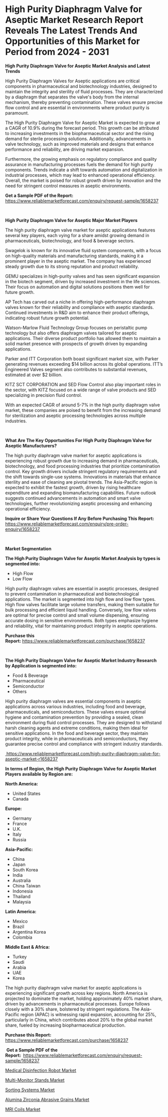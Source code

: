 <p><h1>High Purity Diaphragm Valve for Aseptic Market Research Report Reveals The Latest Trends And Opportunities of this Market for Period from 2024 - 2031</h1></p><p><strong>High Purity Diaphragm Valve for Aseptic Market Analysis and Latest Trends</strong></p>
<p><p>High Purity Diaphragm Valves for Aseptic applications are critical components in pharmaceutical and biotechnology industries, designed to maintain the integrity and sterility of fluid processes. They are characterized by a diaphragm that separates the valve's body from the internal mechanism, thereby preventing contamination. These valves ensure precise flow control and are essential in environments where product purity is paramount.</p><p>The High Purity Diaphragm Valve for Aseptic Market is expected to grow at a CAGR of 10.9% during the forecast period. This growth can be attributed to increasing investments in the biopharmaceutical sector and the rising demand for sterile processing solutions. Additionally, advancements in valve technology, such as improved materials and designs that enhance performance and reliability, are driving market expansion. </p><p>Furthermore, the growing emphasis on regulatory compliance and quality assurance in manufacturing processes fuels the demand for high purity components. Trends indicate a shift towards automation and digitalization in industrial processes, which may lead to enhanced operational efficiency. Overall, the market is poised for robust growth driven by innovation and the need for stringent control measures in aseptic environments.</p></p>
<p><strong>Get a Sample PDF of the Report:&nbsp;</strong> <a href="https://www.reliablemarketforecast.com/enquiry/request-sample/1658237?utm_campaign=121&utm_medium=2&utm_source=Github&utm_content=ia&utm_term=03102024&utm_id=high-purity-diaphragm-valve-for-aseptic">https://www.reliablemarketforecast.com/enquiry/request-sample/1658237</a></p>
<p>&nbsp;</p>
<p><strong>High Purity Diaphragm Valve for Aseptic Major Market Players</strong></p>
<p><p>The high purity diaphragm valve market for aseptic applications features several key players, each vying for a share amidst growing demand in pharmaceuticals, biotechnology, and food & beverage sectors.</p><p>Swagelok is known for its innovative fluid system components, with a focus on high-quality materials and manufacturing standards, making it a prominent player in the aseptic market. The company has experienced steady growth due to its strong reputation and product reliability.</p><p>GEMU specializes in high-purity valves and has seen significant expansion in the biotech segment, driven by increased investment in the life sciences. Their focus on automation and digital solutions positions them well for future growth.</p><p>AP Tech has carved out a niche in offering high-performance diaphragm valves known for their reliability and compliance with aseptic standards. Continued investments in R&D aim to enhance their product offerings, indicating robust future growth potential.</p><p>Watson-Marlow Fluid Technology Group focuses on peristaltic pump technology but also offers diaphragm valves tailored for aseptic applications. Their diverse product portfolio has allowed them to maintain a solid market presence with prospects of growth driven by expanding applications.</p><p>Parker and ITT Corporation both boast significant market size, with Parker generating revenues exceeding $14 billion across its global operations. ITT’s Engineered Valves segment also contributes to substantial revenues, estimated at over $2 billion.</p><p>KITZ SCT CORPORATION and SED Flow Control also play important roles in the sector, with KITZ focused on a wide range of valve products and SED specializing in precision fluid control. </p><p>With an expected CAGR of around 5-7% in the high purity diaphragm valve market, these companies are poised to benefit from the increasing demand for sterilization and aseptic processing technologies across multiple industries.</p></p>
<p>&nbsp;</p>
<p><strong>What Are The Key Opportunities For High Purity Diaphragm Valve for Aseptic Manufacturers?</strong></p>
<p><p>The high purity diaphragm valve market for aseptic applications is experiencing robust growth due to increasing demand in pharmaceuticals, biotechnology, and food processing industries that prioritize contamination control. Key growth drivers include stringent regulatory requirements and the shift towards single-use systems. Innovations in materials that enhance sterility and ease of cleaning are pivotal trends. The Asia-Pacific region is expected to exhibit the fastest growth, driven by rising healthcare expenditure and expanding biomanufacturing capabilities. Future outlook suggests continued advancements in automation and smart valve technologies, further revolutionizing aseptic processing and enhancing operational efficiency.</p></p>
<p><strong>Inquire or Share Your Questions If Any Before Purchasing This Report:</strong> <a href="https://www.reliablemarketforecast.com/enquiry/pre-order-enquiry/1658237?utm_campaign=121&utm_medium=2&utm_source=Github&utm_content=ia&utm_term=03102024&utm_id=high-purity-diaphragm-valve-for-aseptic">https://www.reliablemarketforecast.com/enquiry/pre-order-enquiry/1658237</a></p>
<p>&nbsp;</p>
<p><strong>Market Segmentation</strong></p>
<p><strong>The High Purity Diaphragm Valve for Aseptic Market Analysis by types is segmented into:</strong></p>
<p><ul><li>High Flow</li><li>Low Flow</li></ul></p>
<p><p>High purity diaphragm valves are essential in aseptic processes, designed to prevent contamination in pharmaceutical and biotechnological applications. The market is segmented into high flow and low flow types. High flow valves facilitate large volume transfers, making them suitable for bulk processing and efficient liquid handling. Conversely, low flow valves are optimal for precise control and small volume dispensing, ensuring accurate dosing in sensitive environments. Both types emphasize hygiene and reliability, vital for maintaining product integrity in aseptic operations.</p></p>
<p><strong>Purchase this Report:&nbsp;</strong><a href="https://www.reliablemarketforecast.com/purchase/1658237?utm_campaign=121&utm_medium=2&utm_source=Github&utm_content=ia&utm_term=03102024&utm_id=high-purity-diaphragm-valve-for-aseptic">https://www.reliablemarketforecast.com/purchase/1658237</a></p>
<p>&nbsp;</p>
<p><strong>The High Purity Diaphragm Valve for Aseptic Market Industry Research by Application is segmented into:</strong></p>
<p><ul><li>Food & Beverage</li><li>Pharmaceutical</li><li>Semiconductor</li><li>Others</li></ul></p>
<p><p>High purity diaphragm valves are essential components in aseptic applications across various industries, including food and beverage, pharmaceuticals, and semiconductors. These valves ensure optimal hygiene and contamination prevention by providing a sealed, clean environment during fluid control processes. They are designed to withstand harsh cleaning agents and extreme conditions, making them ideal for sensitive applications. In the food and beverage sector, they maintain product integrity, while in pharmaceuticals and semiconductors, they guarantee precise control and compliance with stringent industry standards.</p></p>
<p><a href="https://www.reliablemarketforecast.com/high-purity-diaphragm-valve-for-aseptic-market-r1658237?utm_campaign=121&utm_medium=2&utm_source=Github&utm_content=ia&utm_term=03102024&utm_id=high-purity-diaphragm-valve-for-aseptic">&nbsp;https://www.reliablemarketforecast.com/high-purity-diaphragm-valve-for-aseptic-market-r1658237</a></p>
<p><strong>In terms of Region, the High Purity Diaphragm Valve for Aseptic Market Players available by Region are:</strong></p>
<p>
    <p> <strong> North America: </strong>
        <ul>
            <li>United States</li>
            <li>Canada</li>
        </ul>
        </p> 
    <p> <strong> Europe: </strong>
        <ul>
            <li>Germany</li>
            <li>France</li>
            <li>U.K.</li>
            <li>Italy</li>
            <li>Russia</li>
        </ul>
        </p> 
    <p> <strong> Asia-Pacific: </strong>
        <ul>
            <li>China</li>
            <li>Japan</li>
            <li>South Korea</li>
            <li>India</li>
            <li>Australia</li>
            <li>China Taiwan</li>
            <li>Indonesia</li>
            <li>Thailand</li>
            <li>Malaysia</li>
        </ul>
        </p> 
    <p> <strong> Latin America: </strong>
        <ul>
            <li>Mexico</li>
            <li>Brazil</li>
            <li>Argentina Korea</li>
            <li>Colombia</li>
        </ul>
        </p> 
    <p> <strong> Middle East & Africa: </strong>
        <ul>
            <li>Turkey</li>
            <li>Saudi</li>
            <li>Arabia</li>
            <li>UAE</li>
            <li>Korea</li>
        </ul>
    </p>
    </p>
<p><p>The high purity diaphragm valve market for aseptic applications is experiencing significant growth across key regions. North America is projected to dominate the market, holding approximately 40% market share, driven by advancements in pharmaceutical processes. Europe follows closely with a 30% share, bolstered by stringent regulations. The Asia-Pacific region (APAC) is witnessing rapid expansion, accounting for 25%, particularly in China, which contributes about 20% to the global market share, fueled by increasing biopharmaceutical production.</p></p>
<p><strong>Purchase this Report: </strong><a href="https://www.reliablemarketforecast.com/purchase/1658237?utm_campaign=121&utm_medium=2&utm_source=Github&utm_content=ia&utm_term=03102024&utm_id=high-purity-diaphragm-valve-for-aseptic">https://www.reliablemarketforecast.com/purchase/1658237</a></p>
<p>&nbsp;<strong>Get a Sample PDF of the Report:&nbsp;&nbsp;</strong><a href="https://www.reliablemarketforecast.com/enquiry/request-sample/1658237?utm_campaign=121&utm_medium=2&utm_source=Github&utm_content=ia&utm_term=03102024&utm_id=high-purity-diaphragm-valve-for-aseptic">https://www.reliablemarketforecast.com/enquiry/request-sample/1658237</a></p>
<p><strong></strong></p>
<p><p><a href="https://issuu.com/reportprime-2/docs/medical-disinfection-robot-market-s_189d0557ea2f51?utm_campaign=121&utm_medium=2&utm_source=Github&utm_content=ia&utm_term=03102024&utm_id=high-purity-diaphragm-valve-for-aseptic">Medical Disinfection Robot Market</a></p><p><a href="https://github.com/allegrayx16ca/Market-Research-Report-List-1/blob/main/multi-monitor-stands-market.md?utm_campaign=121&utm_medium=2&utm_source=Github&utm_content=ia&utm_term=03102024&utm_id=high-purity-diaphragm-valve-for-aseptic">Multi-Monitor Stands Market</a></p><p><a href="https://www.linkedin.com/pulse/sorting-systems-market-size-type-tilt-traycross-belt-product-oswae?utm_campaign=121&utm_medium=2&utm_source=Github&utm_content=ia&utm_term=03102024&utm_id=high-purity-diaphragm-valve-for-aseptic">Sorting Systems Market</a></p><p><a href="https://github.com/AnamariaOsmani252/Market-Research-Report-List-1/blob/main/alumina-zirconia-abrasive-grains-market.md?utm_campaign=121&utm_medium=2&utm_source=Github&utm_content=ia&utm_term=03102024&utm_id=high-purity-diaphragm-valve-for-aseptic">Alumina Zirconia Abrasive Grains Market</a></p><p><a href="https://www.linkedin.com/pulse/pioneering-growth-analyzing-global-mri-coils-market-bijtc?trackingId=p%2F4Zj7RpTuOeyLG77yAqnw%3D%3D&utm_campaign=121&utm_medium=2&utm_source=Github&utm_content=ia&utm_term=03102024&utm_id=high-purity-diaphragm-valve-for-aseptic">MRI Coils Market</a></p></p>